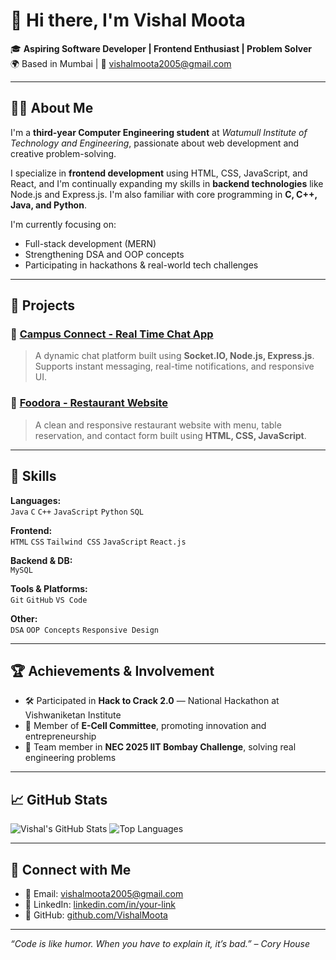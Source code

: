 # 👋 Hi there, I'm Vishal Moota

🎓 **Aspiring Software Developer | Frontend Enthusiast | Problem Solver**  
🌍 Based in Mumbai | 📧 vishalmoota2005@gmail.com

---

## 👨‍💻 About Me

I'm a **third-year Computer Engineering student** at *Watumull Institute of Technology and Engineering*, passionate about web development and creative problem-solving.

I specialize in **frontend development** using HTML, CSS, JavaScript, and React, and I'm continually expanding my skills in **backend technologies** like Node.js and Express.js. I'm also familiar with core programming in **C, C++, Java, and Python**.

I'm currently focusing on:
- Full-stack development (MERN)
- Strengthening DSA and OOP concepts
- Participating in hackathons & real-world tech challenges

---

## 🚀 Projects

### 🔹 [Campus Connect - Real Time Chat App](#)
> A dynamic chat platform built using **Socket.IO, Node.js, Express.js**. Supports instant messaging, real-time notifications, and responsive UI.

### 🔹 [Foodora - Restaurant Website](#)
> A clean and responsive restaurant website with menu, table reservation, and contact form built using **HTML, CSS, JavaScript**.

---

## 🧠 Skills

**Languages:**  
`Java` `C` `C++` `JavaScript` `Python` `SQL`

**Frontend:**  
`HTML` `CSS` `Tailwind CSS` `JavaScript` `React.js`

**Backend & DB:**  
 `MySQL`

**Tools & Platforms:**  
`Git` `GitHub` `VS Code`

**Other:**  
`DSA` `OOP Concepts` `Responsive Design`

---

## 🏆 Achievements & Involvement

- 🛠️ Participated in **Hack to Crack 2.0** — National Hackathon at Vishwaniketan Institute
- 💼 Member of **E-Cell Committee**, promoting innovation and entrepreneurship
- 🧪 Team member in **NEC 2025 IIT Bombay Challenge**, solving real engineering problems

---

## 📈 GitHub Stats

![Vishal's GitHub Stats](https://github-readme-stats.vercel.app/api?username=VishalMoota&show_icons=true&theme=radical)
![Top Languages](https://github-readme-stats.vercel.app/api/top-langs/?username=VishalMoota&layout=compact&theme=radical)

---

## 🔗 Connect with Me

- 📧 Email: [vishalmoota2005@gmail.com](mailto:vishalmoota2005@gmail.com)
- 💼 LinkedIn: [linkedin.com/in/your-link](https://www.linkedin.com/in/vishal-moota/)
- 📂 GitHub: [github.com/VishalMoota](https://github.com/VishalMoota)

---

_“Code is like humor. When you have to explain it, it’s bad.” – Cory House_
